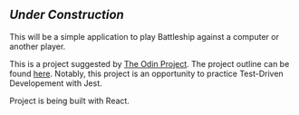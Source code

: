 <i><h2>Under Construction</h2></i>
  
  <div>
  This will be a simple application to play Battleship against a computer or another player. 
  
  This is a project suggested by <a href='https://www.theodinproject.com/'>The Odin Project</a>. The project outline can be found <a href='https://www.theodinproject.com/courses/javascript/lessons/battleshiphere'>here</a>. Notably, this project is an opportunity to practice Test-Driven Developement with Jest.
  
  Project is being built with React. 
  </div>

